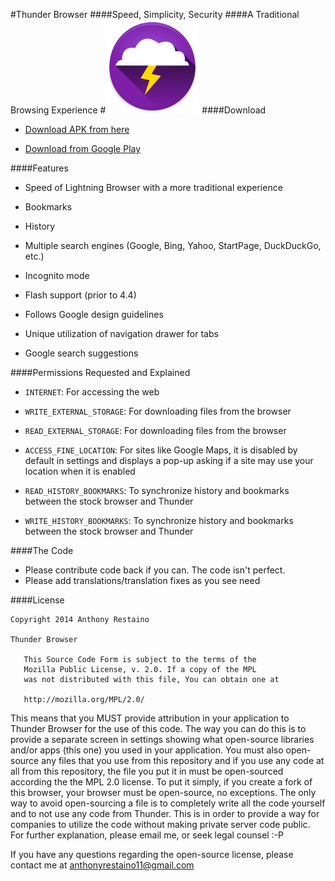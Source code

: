 #Thunder Browser
####Speed, Simplicity, Security
####A Traditional Browsing Experience
#![](ic_launcher_small.png)
####Download
* [Download APK from here](https://github.com/anthonycr/Thunder-Browser/blob/master/BrowserActivity.apk?raw=true)

* [Download from Google Play](https://play.google.com/store/apps/details?id=acr.browser.thunder)


####Features
* Speed of Lightning Browser with a more traditional experience

* Bookmarks

* History

* Multiple search engines (Google, Bing, Yahoo, StartPage, DuckDuckGo, etc.)

* Incognito mode

* Flash support (prior to 4.4)

* Follows Google design guidelines

* Unique utilization of navigation drawer for tabs

* Google search suggestions

####Permissions Requested and Explained

* ````INTERNET````: For accessing the web

* ````WRITE_EXTERNAL_STORAGE````: For downloading files from the browser

* ````READ_EXTERNAL_STORAGE````: For downloading files from the browser

* ````ACCESS_FINE_LOCATION````: For sites like Google Maps, it is disabled by default in settings and displays a pop-up asking if a site may use your location when it is enabled

* ````READ_HISTORY_BOOKMARKS````: To synchronize history and bookmarks between the stock browser and Thunder

* ````WRITE_HISTORY_BOOKMARKS````: To synchronize history and bookmarks between the stock browser and Thunder

####The Code
* Please contribute code back if you can. The code isn't perfect.
* Please add translations/translation fixes as you see need

####License
````
Copyright 2014 Anthony Restaino

Thunder Browser

   This Source Code Form is subject to the terms of the 
   Mozilla Public License, v. 2.0. If a copy of the MPL 
   was not distributed with this file, You can obtain one at 
   
   http://mozilla.org/MPL/2.0/
````
This means that you MUST provide attribution in your application to Thunder Browser for the use of this code. The way you can do this is to provide a separate screen in settings showing what open-source libraries and/or apps (this one) you used in your application. You must also open-source any files that you use from this repository and if you use any code at all from this repository, the file you put it in must be open-sourced according the the MPL 2.0 license. To put it simply, if you create a fork of this browser, your browser must be open-source, no exceptions. The only way to avoid open-sourcing a file is to completely write all the code yourself and to not use any code from Thunder. This is in order to provide a way for companies to utilize the code without making private server code public. For further explanation, please email me, or seek legal counsel :-P

If you have any questions regarding the open-source license, please contact me at [anthonyrestaino11@gmail.com](mailto:anthonyrestaino11@gmail.com)

